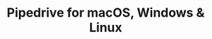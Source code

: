 ---
name: Pipedrive
url: 'https://www.pipedrive.com'
category: Business
title: 'Pipedrive for macOS, Windows & Linux'
key: pipedrive

---